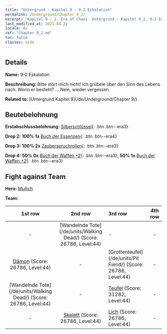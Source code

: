 ```yaml
---
title: "Untergrund - Kapitel 9 - 9-2 Eskalation"
permalink: /Underground/Chapter 9_2/
excerpt: "Kapitel 9 - 2. Era of Chaos  Untergrund - Kapitel 9_2. 9-2 Eskalation"
last_modified_at: 2021-04-21
locale: de
ref: "Chapter 9_2.md"
toc: false
classes: wide
---
```


## Details

 **Name:** 9-2 Eskalation

 **Beschreibung:** Bitte stört mich nicht! Ich grübele über den Sinn des Lebens nach. Worin er besteht? ... Nein, wieder vergessen.

 **Related to:** [Untergrund Kapitel 9](/de/Underground/Chapter 9/)

## Beutebelohnung

 **Erstabschlussbelohnung:** [Silberschlüssel](/de/Items/con_693/){: .btn .btn--era3}

 **Drop 2:** **100% 1x** [Buch der Essenzen](/de/Items/mat_39/){: .btn .btn--era4}

 **Drop 3:** **100% 2x** [Zauberspruchrollen](/de/Items/con_694/){: .btn .btn--era3}

 **Drop 4:** **50% 0x** [Buch der Waffen +2](/de/Items/mat_32/){: .btn .btn--era3}, **50% 1x** [Buch der Waffen +2](/de/Items/mat_32/){: .btn .btn--era3}


## Fight against Team
 **Hero:** [Mullich](/de/heroes/Mullich/)

 **Team:**


  | 1st row | 2nd row | 3rd row | 4th row |
  |:----:|:----:|:----|:----:|
  | - | [Wandelnde Tote](/de/units/Walking Dead/) (Score: 26786, Level:44)  | - | - |
  | [Dämon](/de/units/Demon/) (Score: 26786, Level:44)  | - | [Grottenteufel](/de/units/Pit Fiend/) (Score: 26786, Level:44)  | - |
  | [Wandelnde Tote](/de/units/Walking Dead/) (Score: 26786, Level:44)  | - | [Teufel](/de/units/Devil/) (Score: 31282, Level:44)  | - |
  | - | [Skelett](/de/units/Skeleton/) (Score: 26786, Level:44)  | [Lich](/de/units/Lich/) (Score: 26786, Level:44)  | - |


